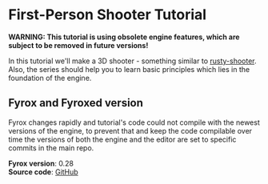 # First-Person Shooter Tutorial

**WARNING: This tutorial is using obsolete engine features, which are subject to be removed in future versions!**

In this tutorial we'll make a 3D shooter - something similar to [rusty-shooter](https://github.com/mrDIMAS/rusty-shooter).
Also, the series should help you to learn basic principles which lies in the foundation of the engine.

## Fyrox and Fyroxed version

Fyrox changes rapidly and tutorial's code could not compile with the newest versions of the engine, to prevent that
and keep the code compilable over time the versions of both the engine and the editor are set to specific commits 
in the main repo.

**Fyrox version**: 0.28  
**Source code**: [GitHub](https://github.com/FyroxEngine/Fyrox-tutorials/)